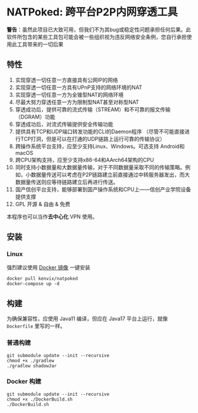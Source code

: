 # NATPoked: 跨平台P2P内网穿透工具

**警告**：虽然此项目已大致可用，但我们不为其bug或稳定性问题承担任何后果。此软件所包含的某些工具包可能会被一些组织视为违反网络安全条例，您自行承担使用此工具带来的一切后果

## 特性

1. 实现穿透一切任意一方直接具有公网IP的网络
2. 实现穿透一切任意一方具有UPnP支持的网络环境的NAT
3. 实现穿透一切任意一方为全锥型NAT的网络环境
4. 尽最大努力穿透任意一方为限制型NAT甚至对称型NAT
5. 穿透成功后，提供可靠的流式传输（STREAM）和不可靠的报文传输（DGRAM）功能
6. 穿透成功后，对流式传输提供安全传输功能
7. 提供具有TCP和UDP端口转发功能的CLI的Daemon程序
    （尽管不可能直接进行TCP打洞，但是可以在打通的UDP链路上运行可靠的传输协议）
8. 跨操作系统平台支持，应至少支持Linux、Windows。可选支持 Android和macOS
9. 跨CPU架构支持，应至少支持x86-64和AArch64架构的CPU
10. 同时支持小数据量和大数据量传输，对于不同数据量采取不同的传输策略。例如，小数据量传送可以考虑在P2P链路建立前直接通过中转服务器发出，而大数据量传送则应等待链路建立后再进行传送。
11. 国产信创平台支持，能够部署到国产操作系统和CPU上——信创产业学院设备提供支撑
12. GPL 开源 & 自由 & 免费

本程序也可以当作**去中心化** VPN 使用。

## 安装

### Linux

强烈建议使用 [Docker 镜像](https://hub.docker.com/r/kenvix/natpoked) 一键安装

```shell
docker pull kenvix/natpoked
docker-compose up -d
```

## 构建

为确保兼容性，应使用 Java11 编译，但应在 Java17 平台上运行，就像 `Dockerfile` 里写的一样。

### 普通构建
```shell
git submodule update --init --recursive
chmod +x ./gradlew
./gradlew shadowJar
```

### Docker 构建
```shell
git submodule update --init --recursive
chmod +x ./DockerBuild.sh
./DockerBuild.sh
```